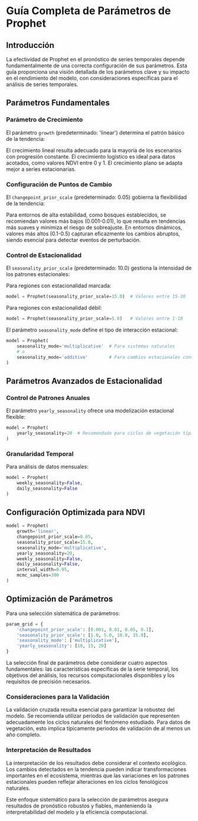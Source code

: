 # Guía Completa de Parámetros de Prophet

## Introducción

La efectividad de Prophet en el pronóstico de series temporales depende fundamentalmente de una correcta configuración de sus parámetros. Esta guía proporciona una visión detallada de los parámetros clave y su impacto en el rendimiento del modelo, con consideraciones específicas para el análisis de series temporales.

## Parámetros Fundamentales

### Parámetro de Crecimiento
El parámetro `growth` (predeterminado: 'linear') determina el patrón básico de la tendencia:

El crecimiento lineal resulta adecuado para la mayoría de los escenarios con progresión constante. El crecimiento logístico es ideal para datos acotados, como valores NDVI entre 0 y 1. El crecimiento plano se adapta mejor a series estacionarias.

### Configuración de Puntos de Cambio
El `changepoint_prior_scale` (predeterminado: 0.05) gobierna la flexibilidad de la tendencia:

Para entornos de alta estabilidad, como bosques establecidos, se recomiendan valores más bajos (0.001-0.01), lo que resulta en tendencias más suaves y minimiza el riesgo de sobreajuste. En entornos dinámicos, valores más altos (0.1-0.5) capturan eficazmente los cambios abruptos, siendo esencial para detectar eventos de perturbación.

### Control de Estacionalidad

El `seasonality_prior_scale` (predeterminado: 10.0) gestiona la intensidad de los patrones estacionales:

Para regiones con estacionalidad marcada:
```python
model = Prophet(seasonality_prior_scale=15.0)  # Valores entre 15-30
```

Para regiones con estacionalidad débil:
```python
model = Prophet(seasonality_prior_scale=5.0)   # Valores entre 1-10
```

El parámetro `seasonality_mode` define el tipo de interacción estacional:
```python
model = Prophet(
    seasonality_mode='multiplicative'  # Para sistemas naturales
    # o
    seasonality_mode='additive'        # Para cambios estacionales constantes
)
```

## Parámetros Avanzados de Estacionalidad

### Control de Patrones Anuales
El parámetro `yearly_seasonality` ofrece una modelización estacional flexible:

```python
model = Prophet(
    yearly_seasonality=20  # Recomendado para ciclos de vegetación típicos
)
```

### Granularidad Temporal
Para análisis de datos mensuales:
```python
model = Prophet(
    weekly_seasonality=False,
    daily_seasonality=False
)
```

## Configuración Optimizada para NDVI

```python
model = Prophet(
    growth='linear',
    changepoint_prior_scale=0.05,
    seasonality_prior_scale=15.0,
    seasonality_mode='multiplicative',
    yearly_seasonality=20,
    weekly_seasonality=False,
    daily_seasonality=False,
    interval_width=0.95,
    mcmc_samples=300
)
```

## Optimización de Parámetros

Para una selección sistemática de parámetros:

```python
param_grid = {
    'changepoint_prior_scale': [0.001, 0.01, 0.05, 0.1],
    'seasonality_prior_scale': [1.0, 5.0, 10.0, 15.0],
    'seasonality_mode': ['multiplicative'],
    'yearly_seasonality': [10, 15, 20]
}
```

La selección final de parámetros debe considerar cuatro aspectos fundamentales: las características específicas de la serie temporal, los objetivos del análisis, los recursos computacionales disponibles y los requisitos de precisión necesarios.

### Consideraciones para la Validación

La validación cruzada resulta esencial para garantizar la robustez del modelo. Se recomienda utilizar períodos de validación que representen adecuadamente los ciclos naturales del fenómeno estudiado. Para datos de vegetación, esto implica típicamente períodos de validación de al menos un año completo.

### Interpretación de Resultados

La interpretación de los resultados debe considerar el contexto ecológico. Los cambios detectados en la tendencia pueden indicar transformaciones importantes en el ecosistema, mientras que las variaciones en los patrones estacionales pueden reflejar alteraciones en los ciclos fenológicos naturales.

Este enfoque sistemático para la selección de parámetros asegura resultados de pronóstico robustos y fiables, manteniendo la interpretabilidad del modelo y la eficiencia computacional.
